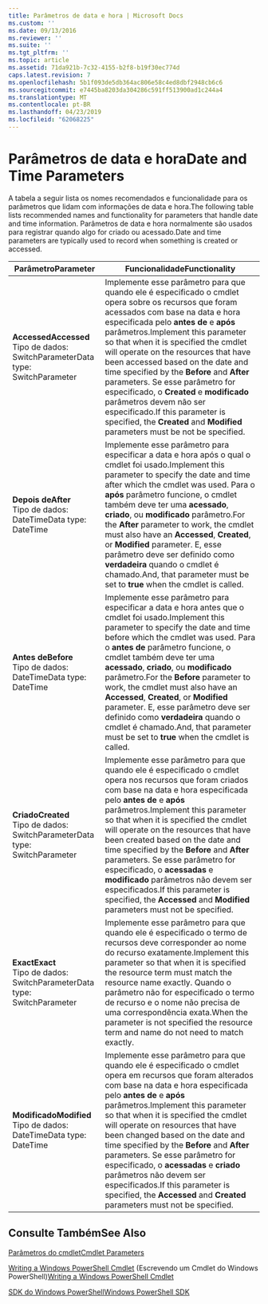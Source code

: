 ```yaml
---
title: Parâmetros de data e hora | Microsoft Docs
ms.custom: ''
ms.date: 09/13/2016
ms.reviewer: ''
ms.suite: ''
ms.tgt_pltfrm: ''
ms.topic: article
ms.assetid: 71da921b-7c32-4155-b2f8-b19f30ec774d
caps.latest.revision: 7
ms.openlocfilehash: 5b1f093de5db364ac806e58c4ed8dbf2948cb6c6
ms.sourcegitcommit: e7445ba8203da304286c591ff513900ad1c244a4
ms.translationtype: MT
ms.contentlocale: pt-BR
ms.lasthandoff: 04/23/2019
ms.locfileid: "62068225"
---
```

# <a name="date-and-time-parameters"></a><span data-ttu-id="668ee-102">Parâmetros de data e hora</span><span class="sxs-lookup"><span data-stu-id="668ee-102">Date and Time Parameters</span></span>

<span data-ttu-id="668ee-103">A tabela a seguir lista os nomes recomendados e funcionalidade para os parâmetros que lidam com informações de data e hora.</span><span class="sxs-lookup"><span data-stu-id="668ee-103">The following table lists recommended names and functionality for parameters that handle date and time information.</span></span> <span data-ttu-id="668ee-104">Parâmetros de data e hora normalmente são usados para registrar quando algo for criado ou acessado.</span><span class="sxs-lookup"><span data-stu-id="668ee-104">Date and time parameters are typically used to record when something is created or accessed.</span></span>

|<span data-ttu-id="668ee-105">Parâmetro</span><span class="sxs-lookup"><span data-stu-id="668ee-105">Parameter</span></span>|<span data-ttu-id="668ee-106">Funcionalidade</span><span class="sxs-lookup"><span data-stu-id="668ee-106">Functionality</span></span>|
|---|---|
|<span data-ttu-id="668ee-107">**Accessed**</span><span class="sxs-lookup"><span data-stu-id="668ee-107">**Accessed**</span></span><br><span data-ttu-id="668ee-108">Tipo de dados: SwitchParameter</span><span class="sxs-lookup"><span data-stu-id="668ee-108">Data type: SwitchParameter</span></span>|<span data-ttu-id="668ee-109">Implemente esse parâmetro para que quando ele é especificado o cmdlet opera sobre os recursos que foram acessados com base na data e hora especificada pelo **antes de** e **após** parâmetros.</span><span class="sxs-lookup"><span data-stu-id="668ee-109">Implement this parameter so that when it is specified the cmdlet will operate on the resources that have been accessed based on the date and time specified by the **Before** and **After** parameters.</span></span> <span data-ttu-id="668ee-110">Se esse parâmetro for especificado, o **Created** e **modificado** parâmetros devem não ser especificado.</span><span class="sxs-lookup"><span data-stu-id="668ee-110">If this parameter is specified, the **Created** and **Modified** parameters must be not be specified.</span></span>|
|<span data-ttu-id="668ee-111">**Depois de**</span><span class="sxs-lookup"><span data-stu-id="668ee-111">**After**</span></span><br><span data-ttu-id="668ee-112">Tipo de dados: DateTime</span><span class="sxs-lookup"><span data-stu-id="668ee-112">Data type: DateTime</span></span>|<span data-ttu-id="668ee-113">Implemente esse parâmetro para especificar a data e hora após o qual o cmdlet foi usado.</span><span class="sxs-lookup"><span data-stu-id="668ee-113">Implement this parameter to specify the date and time after which the cmdlet was used.</span></span> <span data-ttu-id="668ee-114">Para o **após** parâmetro funcione, o cmdlet também deve ter uma **acessado**, **criado**, ou **modificado** parâmetro.</span><span class="sxs-lookup"><span data-stu-id="668ee-114">For the **After** parameter to work, the cmdlet must also have an **Accessed**, **Created**, or **Modified** parameter.</span></span> <span data-ttu-id="668ee-115">E, esse parâmetro deve ser definido como **verdadeira** quando o cmdlet é chamado.</span><span class="sxs-lookup"><span data-stu-id="668ee-115">And, that parameter must be set to **true** when the cmdlet is called.</span></span>|
|<span data-ttu-id="668ee-116">**Antes de**</span><span class="sxs-lookup"><span data-stu-id="668ee-116">**Before**</span></span><br><span data-ttu-id="668ee-117">Tipo de dados: DateTime</span><span class="sxs-lookup"><span data-stu-id="668ee-117">Data type: DateTime</span></span>|<span data-ttu-id="668ee-118">Implemente esse parâmetro para especificar a data e hora antes que o cmdlet foi usado.</span><span class="sxs-lookup"><span data-stu-id="668ee-118">Implement this parameter to specify the date and time before which the cmdlet was used.</span></span> <span data-ttu-id="668ee-119">Para o **antes de** parâmetro funcione, o cmdlet também deve ter uma **acessado**, **criado**, ou **modificado** parâmetro.</span><span class="sxs-lookup"><span data-stu-id="668ee-119">For the **Before** parameter to work, the cmdlet must also have an **Accessed**, **Created**, or **Modified** parameter.</span></span> <span data-ttu-id="668ee-120">E, esse parâmetro deve ser definido como **verdadeira** quando o cmdlet é chamado.</span><span class="sxs-lookup"><span data-stu-id="668ee-120">And, that parameter must be set to **true** when the cmdlet is called.</span></span>|
|<span data-ttu-id="668ee-121">**Criado**</span><span class="sxs-lookup"><span data-stu-id="668ee-121">**Created**</span></span><br><span data-ttu-id="668ee-122">Tipo de dados: SwitchParameter</span><span class="sxs-lookup"><span data-stu-id="668ee-122">Data type: SwitchParameter</span></span>|<span data-ttu-id="668ee-123">Implemente esse parâmetro para que quando ele é especificado o cmdlet opera nos recursos que foram criados com base na data e hora especificada pelo **antes de** e **após** parâmetros.</span><span class="sxs-lookup"><span data-stu-id="668ee-123">Implement this parameter so that when it is specified the cmdlet will operate on the resources that have been created based on the date and time specified by the **Before** and **After** parameters.</span></span> <span data-ttu-id="668ee-124">Se esse parâmetro for especificado, o **acessadas** e **modificado** parâmetros não devem ser especificados.</span><span class="sxs-lookup"><span data-stu-id="668ee-124">If this parameter is specified, the **Accessed** and **Modified** parameters must not be specified.</span></span>|
|<span data-ttu-id="668ee-125">**Exact**</span><span class="sxs-lookup"><span data-stu-id="668ee-125">**Exact**</span></span><br><span data-ttu-id="668ee-126">Tipo de dados: SwitchParameter</span><span class="sxs-lookup"><span data-stu-id="668ee-126">Data type: SwitchParameter</span></span>|<span data-ttu-id="668ee-127">Implemente esse parâmetro para que quando ele é especificado o termo de recursos deve corresponder ao nome do recurso exatamente.</span><span class="sxs-lookup"><span data-stu-id="668ee-127">Implement this parameter so that when it is specified the resource term must match the resource name exactly.</span></span> <span data-ttu-id="668ee-128">Quando o parâmetro não for especificado o termo de recurso e o nome não precisa de uma correspondência exata.</span><span class="sxs-lookup"><span data-stu-id="668ee-128">When the parameter is not specified the resource term and name do not need to match exactly.</span></span>|
|<span data-ttu-id="668ee-129">**Modificado**</span><span class="sxs-lookup"><span data-stu-id="668ee-129">**Modified**</span></span><br><span data-ttu-id="668ee-130">Tipo de dados: DateTime</span><span class="sxs-lookup"><span data-stu-id="668ee-130">Data type: DateTime</span></span>|<span data-ttu-id="668ee-131">Implemente esse parâmetro para que quando ele é especificado o cmdlet opera em recursos que foram alterados com base na data e hora especificada pelo **antes de** e **após** parâmetros.</span><span class="sxs-lookup"><span data-stu-id="668ee-131">Implement this parameter so that when it is specified the cmdlet will operate on resources that have been changed based on the date and time specified by the **Before** and **After** parameters.</span></span> <span data-ttu-id="668ee-132">Se esse parâmetro for especificado, o **acessadas** e **criado** parâmetros não devem ser especificados.</span><span class="sxs-lookup"><span data-stu-id="668ee-132">If this parameter is specified, the **Accessed** and **Created** parameters must not be specified.</span></span>|
## <a name="see-also"></a><span data-ttu-id="668ee-133">Consulte Também</span><span class="sxs-lookup"><span data-stu-id="668ee-133">See Also</span></span>

[<span data-ttu-id="668ee-134">Parâmetros do cmdlet</span><span class="sxs-lookup"><span data-stu-id="668ee-134">Cmdlet Parameters</span></span>](./cmdlet-parameters.md)

<span data-ttu-id="668ee-135">[Writing a Windows PowerShell Cmdlet](./writing-a-windows-powershell-cmdlet.md) (Escrevendo um Cmdlet do Windows PowerShell)</span><span class="sxs-lookup"><span data-stu-id="668ee-135">[Writing a Windows PowerShell Cmdlet](./writing-a-windows-powershell-cmdlet.md)</span></span>

[<span data-ttu-id="668ee-136">SDK do Windows PowerShell</span><span class="sxs-lookup"><span data-stu-id="668ee-136">Windows PowerShell SDK</span></span>](../windows-powershell-reference.md)
